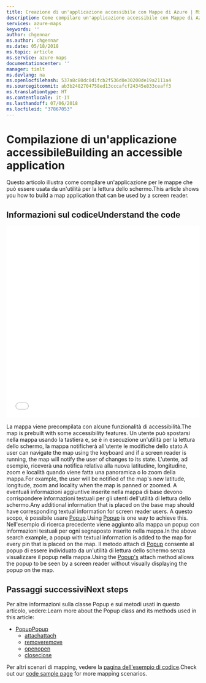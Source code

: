 ```yaml
---
title: Creazione di un'applicazione accessibile con Mappe di Azure | Microsoft Docs
description: Come compilare un'applicazione accessibile con Mappe di Azure
services: azure-maps
keywords: ''
author: chgennar
ms.author: chgennar
ms.date: 05/18/2018
ms.topic: article
ms.service: azure-maps
documentationcenter: ''
manager: timlt
ms.devlang: na
ms.openlocfilehash: 537a8c80dc0d1fcb2f536d0e30200de19a2111a4
ms.sourcegitcommit: ab3b2482704758ed13cccafcf24345e833ceaff3
ms.translationtype: HT
ms.contentlocale: it-IT
ms.lasthandoff: 07/06/2018
ms.locfileid: "37867053"
---
```

# <a name="building-an-accessible-application"></a><span data-ttu-id="7227a-103">Compilazione di un'applicazione accessibile</span><span class="sxs-lookup"><span data-stu-id="7227a-103">Building an accessible application</span></span>

<span data-ttu-id="7227a-104">Questo articolo illustra come compilare un'applicazione per le mappe che può essere usata da un'utilità per la lettura dello schermo.</span><span class="sxs-lookup"><span data-stu-id="7227a-104">This article shows you how to build a map application that can be used by a screen reader.</span></span>

## <a name="understand-the-code"></a><span data-ttu-id="7227a-105">Informazioni sul codice</span><span class="sxs-lookup"><span data-stu-id="7227a-105">Understand the code</span></span>

<iframe height='500' scrolling='no' title='Creare un applicazione accessibile' src='//codepen.io/azuremaps/embed/ZoVyZQ/?height=504&theme-id=0&default-tab=js,result&embed-version=2&editable=true' frameborder='no' allowtransparency='true' allowfullscreen='true' style='width: 100%;'>Vedere l'elemento Pen <a href='https://codepen.io/azuremaps/pen/ZoVyZQ/'>Creare un applicazione accessibile</a> di Mappe di Azure (<a href='https://codepen.io/azuremaps'>@azuremaps</a>) in <a href='https://codepen.io'>CodePen</a>.
</iframe>

<span data-ttu-id="7227a-108">La mappa viene precompilata con alcune funzionalità di accessibilità.</span><span class="sxs-lookup"><span data-stu-id="7227a-108">The map is prebuilt with some accessibility features.</span></span> <span data-ttu-id="7227a-109">Un utente può spostarsi nella mappa usando la tastiera e, se è in esecuzione un'utilità per la lettura dello schermo, la mappa notificherà all'utente le modifiche dello stato.</span><span class="sxs-lookup"><span data-stu-id="7227a-109">A user can navigate the map using the keyboard and if a screen reader is running, the map will notify the user of changes to its state.</span></span> <span data-ttu-id="7227a-110">L'utente, ad esempio, riceverà una notifica relativa alla nuova latitudine, longitudine, zoom e località quando viene fatta una panoramica o lo zoom della mappa.</span><span class="sxs-lookup"><span data-stu-id="7227a-110">For example, the user will be notified of the map's new latitude, longitude, zoom and locality when the map is panned or zoomed.</span></span> <span data-ttu-id="7227a-111">A eventuali informazioni aggiuntive inserite nella mappa di base devono corrispondere informazioni testuali per gli utenti dell'utilità di lettura dello schermo.</span><span class="sxs-lookup"><span data-stu-id="7227a-111">Any additional information that is placed on the base map should have corresponding textual information for screen reader users.</span></span> <span data-ttu-id="7227a-112">A questo scopo, è possibile usare [Popup](https://docs.microsoft.com/javascript/api/azure-maps-javascript/popup?view=azure-iot-typescript-latest).</span><span class="sxs-lookup"><span data-stu-id="7227a-112">Using [Popup](https://docs.microsoft.com/javascript/api/azure-maps-javascript/popup?view=azure-iot-typescript-latest) is one way to achieve this.</span></span> <span data-ttu-id="7227a-113">Nell'esempio di ricerca precedente viene aggiunto alla mappa un popup con informazioni testuali per ogni segnaposto inserito nella mappa.</span><span class="sxs-lookup"><span data-stu-id="7227a-113">In the above search example, a popup with textual information is added to the map for every pin that is placed on the map.</span></span> <span data-ttu-id="7227a-114">Il metodo attach di [Popup](https://docs.microsoft.com/javascript/api/azure-maps-javascript/popup?view=azure-iot-typescript-latest) consente al popup di essere individuato da un'utilità di lettura dello schermo senza visualizzare il popup nella mappa.</span><span class="sxs-lookup"><span data-stu-id="7227a-114">Using the [Popup's](https://docs.microsoft.com/javascript/api/azure-maps-javascript/popup?view=azure-iot-typescript-latest) attach method allows the popup to be seen by a screen reader without visually displaying the popup on the map.</span></span>

## <a name="next-steps"></a><span data-ttu-id="7227a-115">Passaggi successivi</span><span class="sxs-lookup"><span data-stu-id="7227a-115">Next steps</span></span>

<span data-ttu-id="7227a-116">Per altre informazioni sulla classe Popup e sui metodi usati in questo articolo, vedere:</span><span class="sxs-lookup"><span data-stu-id="7227a-116">Learn more about the Popup class and its methods used in this article:</span></span>

* [<span data-ttu-id="7227a-117">Popup</span><span class="sxs-lookup"><span data-stu-id="7227a-117">Popup</span></span>](https://docs.microsoft.com/javascript/api/azure-maps-javascript/popup?view=azure-iot-typescript-latest)
    * [<span data-ttu-id="7227a-118">attach</span><span class="sxs-lookup"><span data-stu-id="7227a-118">attach</span></span>](https://docs.microsoft.com/javascript/api/azure-maps-javascript/popup?view=azure-iot-typescript-latest#attach)
    * [<span data-ttu-id="7227a-119">remove</span><span class="sxs-lookup"><span data-stu-id="7227a-119">remove</span></span>](https://docs.microsoft.com/javascript/api/azure-maps-javascript/popup?view=azure-iot-typescript-latest#remove)
    * [<span data-ttu-id="7227a-120">open</span><span class="sxs-lookup"><span data-stu-id="7227a-120">open</span></span>](https://docs.microsoft.com/javascript/api/azure-maps-javascript/popup?view=azure-iot-typescript-latest#open)
    * [<span data-ttu-id="7227a-121">close</span><span class="sxs-lookup"><span data-stu-id="7227a-121">close</span></span>](https://docs.microsoft.com/javascript/api/azure-maps-javascript/popup?view=azure-iot-typescript-latest#close)

<span data-ttu-id="7227a-122">Per altri scenari di mapping, vedere la [pagina dell'esempio di codice](http://aka.ms/AzureMapsSamples).</span><span class="sxs-lookup"><span data-stu-id="7227a-122">Check out our [code sample page](http://aka.ms/AzureMapsSamples) for more mapping scenarios.</span></span>